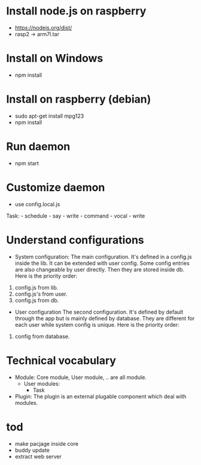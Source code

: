 # Install node.js on raspberry
- https://nodejs.org/dist/
- rasp2 -> arm7l.tar

# Install on Windows
- npm install

# Install on raspberry (debian)
- sudo apt-get install mpg123
- npm install

# Run daemon
- npm start

# Customize daemon
- use config.local.js

Task:
    - schedule
        - say
        - write
    - command
        - vocal
        - write
 
# Understand configurations
- System configuration:
The main configuration. It's defined in a config.js inside the lib. It can be extended with user config. Some config entries are also changeable by user directly. Then they are stored inside db.
Here is the priority order:
1. config.js from lib.
2. config.js's from user.
3. config.js from db.

- User configuration
The second configuration. It's defined by default through the app but is mainly defined by database. 
They are different for each user while system config is unique.
Here is the priority order:
1. config from database.

# Technical vocabulary
- Module: Core module, User module, .. are all module.
    - User modules:
        - Task
- Plugin: The plugin is an external plugable component which deal with modules.
    
    
# tod
- make pacjage inside core
- buddy update
- extract web server